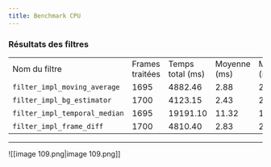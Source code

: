 ```yaml
---
title: Benchmark CPU
---
```


### Résultats des filtres
|   |   |   |   |   |   |   |   |
|---|---|---|---|---|---|---|---|
|Nom du filtre|Frames traitées|Temps total (ms)|Moyenne (ms)|Médiane (ms)|Min (ms)|Max (ms)|Écart-type|
|`filter_impl_moving_average`|1695|4882.46|2.88|2.82|2.32|5.25|0.37|
|`filter_impl_bg_estimator`|1700|4123.15|2.43|2.38|0.27|5.45|0.32|
|`filter_impl_temporal_median`|1695|19191.10|11.32|11.32|6.98|17.51|1.29|
|`filter_impl_frame_diff`|1700|4810.40|2.83|2.72|0.22|5.41|0.42|
---
![[image 109.png|image 109.png]]